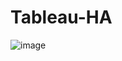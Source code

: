 # Tableau-HA


![image](https://github.com/user-attachments/assets/96c79895-32c8-4437-8888-23730b7f60e7)
